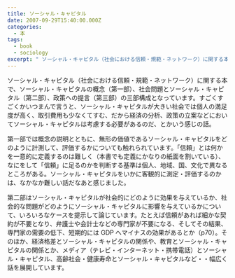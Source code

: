 ```yaml
---
title: ソーシャル・キャピタル
date: 2007-09-29T15:40:00.000Z
categories:
  - 本
tags:
  - book
  - sociology
excerpt: " ソーシャル・キャピタル（社会における信頼・規範・ネットワーク）に関する本で、ソーシャル・キャピタルの概念（第一部）、社会問題とソーシャル・キャピタル（第二部）、政策への提言（第三部）の三部構成となっています。すごくすごくかいつまんで言うと、ソーシャル・キャピタルが大きい社会では個人の満足度が高く、取引費用も少なくてすむ、だから経済の分析、政策の立案などにおいてソーシャル・キャピタルは考慮する必要があるのだ、とかいう感じの話。"
---
```


ソーシャル・キャピタル（社会における信頼・規範・ネットワーク）に関する本で、ソーシャル・キャピタルの概念（第一部）、社会問題とソーシャル・キャピタル（第二部）、政策への提言（第三部）の三部構成となっています。すごくすごくかいつまんで言うと、ソーシャル・キャピタルが大きい社会では個人の満足度が高く、取引費用も少なくてすむ、だから経済の分析、政策の立案などにおいてソーシャル・キャピタルは考慮する必要があるのだ、とかいう感じの話。

第一部では概念の説明とともに、無形の価値であるソーシャル・キャピタルをどのように計測して、評価するかについても触れられています。「信頼」とは何かを一意的に定義するのは難しく（本書でも定義にかなりの紙面を割いている）、なにをして「信頼」に足るのかを判断する基準は個人、地域、国、文化で異なるところがある。ソーシャル・キャピタルをいかに客観的に測定・評価するのかは、なかなか難しい話だなあと感じました。

第二部はソーシャル・キャピタルが社会的にどのように効果を与えているか、社会的な問題がどのようにソーシャル・キャピタルに影響を与えているかについて、いろいろなケースを提示して論じています。たとえば信頼があれば細かな契約が不要となり、弁護士や会計士などの専門家が不要になる、そしてその結果、専門家の需要の低下、短期的には GDP へマイナスの効果があるとか（p70）。そのほか、経済格差とソーシャル・キャピタルの関係や、教育とソーシャル・キャピタルの関係とか、メディア（テレビ・インターネット・携帯電話）とソーシャル・キャピタル、高齢社会・健康寿命とソーシャル・キャピタルなど・・幅広く話を展開しています。
